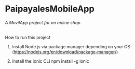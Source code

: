 # PaipayalesMobileApp

###### A MovilApp project for an online shop. 


How to run this project

1. Install Node.js via package manager depending on your OS
(https://nodejs.org/en/download/package-manager/)

2. Install the Ionic CLI
npm install -g ionic

